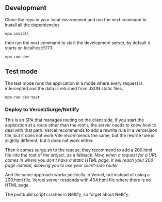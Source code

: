 ## Development
Clone the repo in your local environment and run the next command to install all the dependencies

```npm install```

then run the next command to start the development server, by default it starts on localhost:5173

```npm run dev```

## Test mode

The test mode runs the application in a mode where every request is intercepted and the data is returned from JSON static files.

```npm run dev:test```

### Deploy to Vercel/Surge/Netlify

This is an SPA that manages routing on the client side, if you start the application at a route other than the root /, the server needs to know how to deal with that path. 
Vercel recommends to add a rewrite rule in a vercel.json file, but it does not work
Vite recommends the same, but the rewrite rule is slightly different, but it does not work either.

Then it comes surge.sh to the rescue, they recommend to add a 200.html file into the root of the project, as a fallback: *Now, when a request for a URL comes in where you don’t have a static HTML page, it will reach your 200 page instead, allowing you to use your client-side router*

And the same approach works perfectly in Vercel, but instead of using a 200.html file, Vercel server responds with 404.html file where there is no HTML page.

The postbuild script crashes in Netlify, so forget about Netlify.